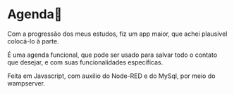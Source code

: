 # Agenda📖
Com a progressão dos meus estudos, fiz um app maior, que achei plausível colocá-lo à parte.

É uma agenda funcional, que pode ser usado para salvar todo o contato que desejar, e com suas funcionalidades específicas. 

Feita em Javascript, com auxilio do Node-RED e do MySql, por meio do wampserver.
